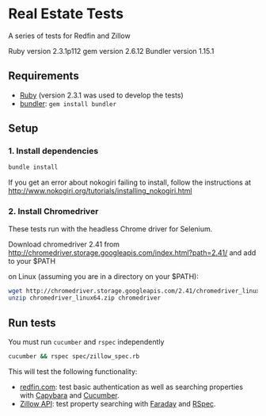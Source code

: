 # Real Estate Tests

A series of tests for Redfin and Zillow

Ruby version 2.3.1p112
gem version 2.6.12
Bundler version 1.15.1


## Requirements

- [Ruby](https://www.ruby-lang.org/en/downloads/) (version 2.3.1 was used to develop the tests)
- [bundler](https://bundler.io/): `gem install bundler`


## Setup

### 1. Install dependencies

```bash
bundle install
```

If you get an error about nokogiri failing to install, follow the instructions at
<http://www.nokogiri.org/tutorials/installing_nokogiri.html>

### 2. Install Chromedriver

These tests run with the headless Chrome driver for Selenium.

Download chromedriver 2.41 from
<http://chromedriver.storage.googleapis.com/index.html?path=2.41/>
and add to your $PATH

on Linux (assuming you are in a directory on your $PATH):

```bash
wget http://chromedriver.storage.googleapis.com/2.41/chromedriver_linux64.zip
unzip chromedriver_linux64.zip chromedriver
```


## Run tests

You must run `cucumber` and `rspec` independently
<!-- TODO: investigate `rake` to simplify -->

```bash
cucumber && rspec spec/zillow_spec.rb
```

This will test the following functionality:

- [redfin.com](https://www.redfin.com/): test basic authentication as well as searching properties with [Capybara](http://teamcapybara.github.io/capybara/) and [Cucumber](https://docs.cucumber.io/).
- [Zillow API](https://www.zillow.com/howto/api/APIOverview.htm): test property searching with [Faraday](https://github.com/lostisland/faraday) and [RSpec](http://rspec.info/).


<!-- 

Some thoughts from the internet on the project setup

<https://stackoverflow.com/questions/9549450/how-to-setup-a-basic-ruby-project>
<https://stackoverflow.com/questions/614309/ideal-ruby-project-structure>

-->
